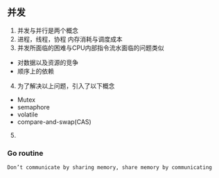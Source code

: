 ## 并发

1. 并发与并行是两个概念
2. 进程，线程，协程 内存消耗与调度成本
3. 并发所面临的困难与CPU内部指令流水面临的问题类似
 * 对数据以及资源的竞争
 * 顺序上的依赖
4. 为了解决以上问题，引入了以下概念
 * Mutex
 * semaphore
 * volatile
 * compare-and-swap(CAS)
5. 

### Go routine

```
Don’t communicate by sharing memory, share memory by communicating
```